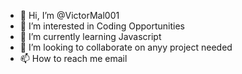 - 👋 Hi, I’m @VictorMal001
- 👀 I’m interested in Coding Opportunities
- 🌱 I’m currently learning Javascript
- 💞️ I’m looking to collaborate on anyy project needed
- 📫 How to reach me email

<!---
VictorMal001/VictorMal001 is a ✨ special ✨ repository because its `README.md` (this file) appears on your GitHub profile.
You can click the Preview link to take a look at your changes.
--->
